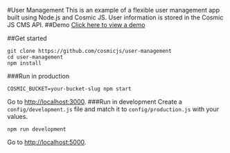 #User Management
This is an example of a flexible user management app built using Node.js and Cosmic JS.  User information is stored in the Cosmic JS CMS API.
##Demo
[Click here to view a demo](http://user-management.cosmicapp.co)

##Get started
```
git clone https://github.com/cosmicjs/user-management
cd user-management
npm install
```

###Run in production
```
COSMIC_BUCKET=your-bucket-slug npm start
```
Go to [http://localhost:3000](http://localhost:3000).
###Run in development
Create a `config/development.js` file and match it to `config/production.js` with your values.
```
npm run development
```
Go to [http://localhost:5000](http://localhost:5000).